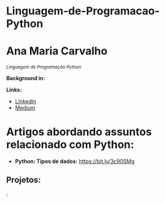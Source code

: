 # Linguagem-de-Programacao-Python

# Ana Maria Carvalho
<sub>*Linguagem de Programação Python*</sub>


**Background in:** 

**Links:**
* [LinkedIn](https://www.linkedin.com/in/carvalhoanamaria/)
* [Medium](https://medium.com/@anamariasous_)

# Artigos abordando assuntos relacionado com Python:
* **Python: Tipos de dados:** https://bit.ly/3c90SMg

## Projetos:
:

